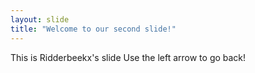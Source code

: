 ```yaml
---
layout: slide
title: "Welcome to our second slide!"
---
```

This is Ridderbeekx's slide
Use the left arrow to go back!
